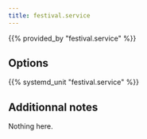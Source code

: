 ```yaml
---
title: festival.service
---
```


{{% provided_by "festival.service" %}}

## Options

{{% systemd_unit "festival.service" %}}

## Additionnal notes

Nothing here.